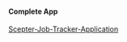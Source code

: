 #### Complete App

[Scepter-Job-Tracker-Application](https://scepter-job-tracker-application.onrender.com)
